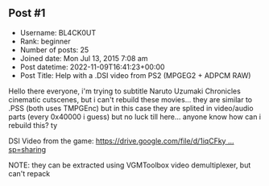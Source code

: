 ## Post #1
- Username: BL4CK0UT
- Rank: beginner
- Number of posts: 25
- Joined date: Mon Jul 13, 2015 7:08 am
- Post datetime: 2022-11-09T16:41:23+00:00
- Post Title: Help with a .DSI video from PS2 (MPGEG2 + ADPCM RAW)

Hello there everyone, i'm trying to subtitle Naruto Uzumaki Chronicles cinematic cutscenes, but i can't rebuild these movies...
they are similar to .PSS (both uses TMPGEnc) but in this case they are splited in video/audio parts (every 0x40000 i guess) but no luck till here...
anyone know how can i rebuild this? ty 



DSI Video from the game: [https://drive.google.com/file/d/1iqCFky ... sp=sharing](https://drive.google.com/file/d/1iqCFkytrDttMXM4yqQX9HXEplzVn68Ay/view?usp=sharing)



NOTE: they can be extracted using VGMToolbox video demultiplexer, but can't repack
